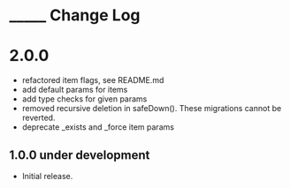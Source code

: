 # _____ Change Log

# 2.0.0

- refactored item flags, see README.md
- add default params for items
- add type checks for given params
- removed recursive deletion in safeDown(). These migrations cannot be reverted. 
- deprecate _exists and _force item params

## 1.0.0 under development

- Initial release.
